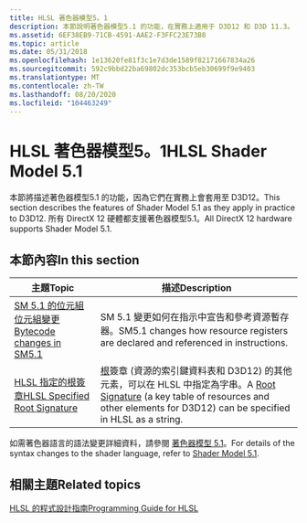 ```yaml
---
title: HLSL 著色器模型5。1
description: 本節說明著色器模型5.1 的功能，在實務上適用于 D3D12 和 D3D 11.3。 所有 DirectX 12 硬體都支援著色器模型5.1。
ms.assetid: 6EF38EB9-71CB-4591-AAE2-F3FFC23E73B8
ms.topic: article
ms.date: 05/31/2018
ms.openlocfilehash: 1e13620fe81f3c1e7d3de1589f82171667834a26
ms.sourcegitcommit: 592c9bbd22ba69802dc353bcb5eb30699f9e9403
ms.translationtype: MT
ms.contentlocale: zh-TW
ms.lasthandoff: 08/20/2020
ms.locfileid: "104463249"
---
```

# <a name="hlsl-shader-model-51"></a><span data-ttu-id="b15d1-104">HLSL 著色器模型5。1</span><span class="sxs-lookup"><span data-stu-id="b15d1-104">HLSL Shader Model 5.1</span></span>

<span data-ttu-id="b15d1-105">本節將描述著色器模型5.1 的功能，因為它們在實務上會套用至 D3D12。</span><span class="sxs-lookup"><span data-stu-id="b15d1-105">This section describes the features of Shader Model 5.1 as they apply in practice to D3D12.</span></span> <span data-ttu-id="b15d1-106">所有 DirectX 12 硬體都支援著色器模型5.1。</span><span class="sxs-lookup"><span data-stu-id="b15d1-106">All DirectX 12 hardware supports Shader Model 5.1.</span></span>

## <a name="in-this-section"></a><span data-ttu-id="b15d1-107">本節內容</span><span class="sxs-lookup"><span data-stu-id="b15d1-107">In this section</span></span>



| <span data-ttu-id="b15d1-108">主題</span><span class="sxs-lookup"><span data-stu-id="b15d1-108">Topic</span></span>                                                                         | <span data-ttu-id="b15d1-109">描述</span><span class="sxs-lookup"><span data-stu-id="b15d1-109">Description</span></span>                                                                                                                                              |
|-------------------------------------------------------------------------------|----------------------------------------------------------------------------------------------------------------------------------------------------------|
| [<span data-ttu-id="b15d1-110">SM 5.1 的位元組位元組變更</span><span class="sxs-lookup"><span data-stu-id="b15d1-110">Bytecode changes in SM5.1</span></span>](bytecode-changes-in-sm5-1.md)<br/>         | <span data-ttu-id="b15d1-111">SM 5.1 變更如何在指示中宣告和參考資源暫存器。</span><span class="sxs-lookup"><span data-stu-id="b15d1-111">SM5.1 changes how resource registers are declared and referenced in instructions.</span></span> <br/>                                                            |
| [<span data-ttu-id="b15d1-112">HLSL 指定的根簽章</span><span class="sxs-lookup"><span data-stu-id="b15d1-112">HLSL Specified Root Signature</span></span>](hlsl-specified-root-signature.md)<br/> | <span data-ttu-id="b15d1-113">[根](/windows/desktop/direct3d12/root-signatures)簽章 (資源的索引鍵資料表和 D3D12) 的其他元素，可以在 HLSL 中指定為字串。</span><span class="sxs-lookup"><span data-stu-id="b15d1-113">A [Root Signature](/windows/desktop/direct3d12/root-signatures) (a key table of resources and other elements for D3D12) can be specified in HLSL as a string.</span></span> <br/> |



 

<span data-ttu-id="b15d1-114">如需著色器語言的語法變更詳細資料，請參閱 [著色器模型 5.1](shader-model-5-1.md)。</span><span class="sxs-lookup"><span data-stu-id="b15d1-114">For details of the syntax changes to the shader language, refer to [Shader Model 5.1](shader-model-5-1.md).</span></span>

## <a name="related-topics"></a><span data-ttu-id="b15d1-115">相關主題</span><span class="sxs-lookup"><span data-stu-id="b15d1-115">Related topics</span></span>

<dl> <dt>

[<span data-ttu-id="b15d1-116">HLSL 的程式設計指南</span><span class="sxs-lookup"><span data-stu-id="b15d1-116">Programming Guide for HLSL</span></span>](dx-graphics-hlsl-pguide.md)
</dt> </dl>

 

